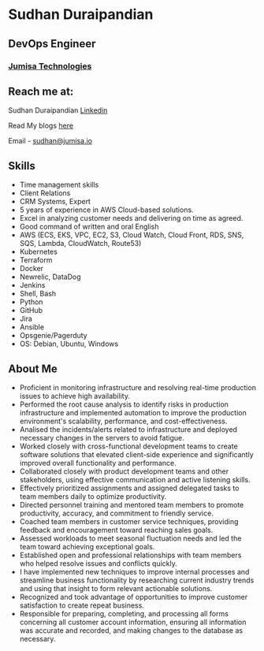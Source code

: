# Sudhan Duraipandian 
## DevOps Engineer
### [Jumisa Technologies](jumisa.io)

## Reach me at:
Sudhan Duraipandian [Linkedin](https://www.linkedin.com/in/sudhan-duraipandian-6859211a4/)

Read My blogs [here](jumisa.io/blog)

Email - [sudhan@jumisa.io](sudhan@jumisa.io)

## Skills
- Time management skills
- Client Relations
- CRM Systems, Expert
- 5 years of experience in AWS Cloud-based solutions.
- Excel in analyzing customer needs and delivering on time as agreed.
- Good command of written and oral English
- AWS (ECS, EKS, VPC, EC2, S3, Cloud Watch, Cloud Front, RDS, SNS, SQS, Lambda, CloudWatch, Route53)
- Kubernetes
- Terraform
- Docker
- Newrelic, DataDog
- Jenkins
- Shell, Bash
- Python
- GitHub
- Jira
- Ansible
- Opsgenie/Pagerduty
- OS: Debian, Ubuntu, Windows

## About Me
- Proficient in monitoring infrastructure and resolving real-time production issues to achieve high availability.
- Performed the root cause analysis to identify risks in production infrastructure and implemented automation to improve the production environment's scalability, performance, and cost-effectiveness.
- Analised the incidents/alerts related to infrastructure and deployed necessary changes in the servers to avoid fatigue.
- Worked closely with cross-functional development teams to create software solutions that elevated client-side experience and significantly improved overall functionality and performance.
- Collaborated closely with product development teams and other stakeholders, using effective communication and active listening skills.
- Effectively prioritized assignments and assigned delegated tasks to team members daily to optimize productivity.
- Directed personnel training and mentored team members to promote productivity, accuracy, and commitment to friendly service.
- Coached team members in customer service techniques, providing feedback and encouragement toward reaching sales goals.
- Assessed workloads to meet seasonal fluctuation needs and led the team toward achieving exceptional goals.
- Established open and professional relationships with team members who helped resolve issues and conflicts quickly.
- I have implemented new techniques to improve internal processes and streamline business functionality by researching current industry trends and using that insight to form relevant actionable solutions.
- Recognized and took advantage of opportunities to improve customer satisfaction to create repeat business.
- Responsible for preparing, completing, and processing all forms concerning all customer account information, ensuring all information was accurate and recorded, and making changes to the database as necessary.
